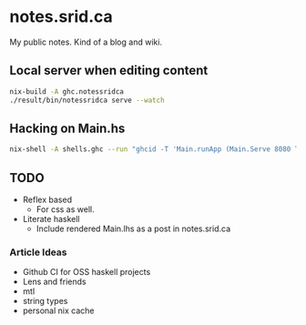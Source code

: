 # notes.srid.ca

My public notes. Kind of a blog and wiki.

## Local server when editing content

```bash
nix-build -A ghc.notessridca
./result/bin/notessridca serve --watch
```

## Hacking on Main.hs

```bash
nix-shell -A shells.ghc --run "ghcid -T 'Main.runApp (Main.Serve 8080 True)'"
```

## TODO

- Reflex based
  - For css as well.
- Literate haskell
  - Include rendered Main.lhs as a post in notes.srid.ca

### Article Ideas

- Github CI for OSS haskell projects
- Lens and friends
- mtl
- string types
- personal nix cache
